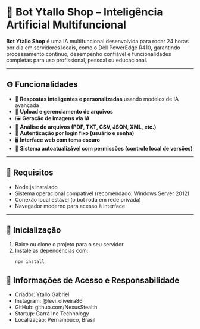 # 🛒 Bot Ytallo Shop – Inteligência Artificial Multifuncional

**Bot Ytallo Shop** é uma IA multifuncional desenvolvida para rodar 24 horas por dia em servidores locais, como o Dell PowerEdge R410, garantindo processamento contínuo, desempenho confiável e funcionalidades completas para uso profissional, pessoal ou educacional.

---

## ⚙️ Funcionalidades

- 🤖 **Respostas inteligentes e personalizadas** usando modelos de IA avançada
- 📁 **Upload e gerenciamento de arquivos**
- 🖼️ **Geração de imagens via IA**
- 📄 **Análise de arquivos (PDF, TXT, CSV, JSON, XML, etc.)**
- 🔐 **Autenticação por login fixo (usuário e senha)**
- 🖥️ **Interface web com tema escuro**
- 🧠 **Sistema autoatualizável com permissões (controle local de versões)**

---

## 🧩 Requisitos

- Node.js instalado
- Sistema operacional compatível (recomendado: Windows Server 2012)
- Conexão local estável (o bot roda em rede privada)
- Navegador moderno para acesso à interface

---

## 🚀 Inicialização

1. Baixe ou clone o projeto para o seu servidor
2. Instale as dependências com:
   ```bash
   npm install

## 📌 Informações de Acesso e Responsabilidade
- Criador: Ytallo Gabriel
- Instagram: @levi_oliveira86
- GitHub: github.com/NexusStealth
- Startup: Garra Inc Technology
- Localização: Pernambuco, Brasil
